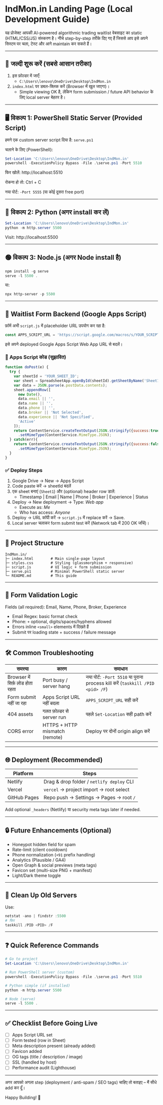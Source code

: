 # IndMon.in Landing Page (Local Development Guide)

यह प्रोजेक्ट आपकी AI-powered algorithmic trading waitlist वेबसाइट का static (HTML/CSS/JS) संस्करण है। नीचे step-by-step तरीके दिए गए हैं जिससे आप इसे अपने सिस्टम पर चला, टेस्ट और आगे maintain कर सकते हैं।

---
## 🚀 जल्दी शुरू करें (सबसे आसान तरीका)
1. इस फ़ोल्डर में जाएँ:
   - `C:\Users\lenovo\OneDrive\Desktop\IndMon.in`
2. `index.html` पर डबल-क्लिक करें (Browser में खुल जाएगा)।
   - Simple viewing OK है, लेकिन form submission / future API behavior के लिए local server बेहतर है।

---
## 🖥 विकल्प 1: PowerShell Static Server (Provided Script)
हमने एक custom server script दिया है: `serve.ps1`

चलाने के लिए (PowerShell):
```powershell
Set-Location 'C:\Users\lenovo\OneDrive\Desktop\IndMon.in'
powershell -ExecutionPolicy Bypass -File .\serve.ps1 -Port 5510
```
फिर खोलें: http://localhost:5510

रोकना हो तो: Ctrl + C

नया पोर्ट: `-Port 5555` (या कोई दूसरा free port)

---
## 🐍 विकल्प 2: Python (अगर install कर लें)
```powershell
Set-Location 'C:\Users\lenovo\OneDrive\Desktop\IndMon.in'
python -m http.server 5500
```
Visit: http://localhost:5500

---
## 🟢 विकल्प 3: Node.js (अगर Node install है)
```powershell
npm install -g serve
serve -l 5500 .
```
या:
```powershell
npx http-server -p 5500
```

---
## 🔐 Waitlist Form Backend (Google Apps Script)
फ़ॉर्म अभी `script.js` में placeholder URL उपयोग कर रहा है:
```js
const APPS_SCRIPT_URL = 'https://script.google.com/macros/s/YOUR_SCRIPT_ID/exec';
```
इसे अपने deployed Google Apps Script Web App URL से बदलें।

### 📄 Apps Script कोड (सुझावित)
```javascript
function doPost(e) {
  try {
    var sheetId = 'YOUR_SHEET_ID';
    var sheet = SpreadsheetApp.openById(sheetId).getSheetByName('Sheet1');
    var data = JSON.parse(e.postData.contents);
    sheet.appendRow([
      new Date(),
      data.email || '',
      data.name || '',
      data.phone || '',
      data.broker || 'Not Selected',
      data.experience || 'Not Specified',
      'Active'
    ]);
    return ContentService.createTextOutput(JSON.stringify({success:true,message:'OK'}))
      .setMimeType(ContentService.MimeType.JSON);
  } catch(err){
    return ContentService.createTextOutput(JSON.stringify({success:false,message:err.toString()}))
      .setMimeType(ContentService.MimeType.JSON);
  }
}
```

### ✅ Deploy Steps
1. Google Drive → New → Apps Script
2. Code paste करें → sheetId बदलें
3. एक sheet बनाएं (`Sheet1`) और (optional) header row डालें:
   - Timestamp | Email | Name | Phone | Broker | Experience | Status
4. Deploy → New deployment → Type: *Web app*
   - Execute as: *Me*
   - Who has access: *Anyone*
5. Deploy → URL कॉपी करें → `script.js` में replace करें → Save.
6. Local server चलाकर form submit test करें (Network tab में 200 OK जाँचें)।

---
## 📂 Project Structure
```
IndMon.in/
├─ index.html        # Main single-page layout
├─ styles.css        # Styling (glassmorphism + responsive)
├─ script.js         # UI logic + form submission
├─ serve.ps1         # Minimal PowerShell static server
└─ README.md         # This guide
```

---
## 🧪 Form Validation Logic
Fields (all required): Email, Name, Phone, Broker, Experience
- Email Regex: basic format check
- Phone: `+` optional, digits/spaces/hyphens allowed
- Errors inline `<small>` elements में दिखते हैं
- Submit पर loading state + success / failure message

---
## 🛠 Common Troubleshooting
| समस्या | कारण | समाधान |
|--------|-------|--------|
| Browser में सिर्फ़ लोड होता रहता | Port busy / server hang | नया पोर्ट: `-Port 5510` या पुराना process kill करें (`taskkill /PID <pid> /F`) |
| Form submit नहीं जा रहा | Apps Script URL नहीं बदला | `APPS_SCRIPT_URL` सही करें |
| 404 assets | गलत फ़ोल्डर से server run | पहले `Set-Location` सही path करें |
| CORS error | HTTPS + HTTP mismatch (remote) | Deploy पर दोनों origin align करें |

---
## 🌐 Deployment (Recommended)
| Platform | Steps |
|----------|-------|
| Netlify | Drag & drop folder / `netlify deploy` CLI |
| Vercel  | `vercel` → project import → root select |
| GitHub Pages | Repo push → Settings → Pages → root `/` |

Add optional `_headers` (Netlify) या security meta tags later if needed.

---
## 🔒 Future Enhancements (Optional)
- Honeypot hidden field for spam
- Rate-limit (client cooldown)
- Phone normalization (`+91` prefix handling)
- Analytics (Plausible / GA4)
- Open Graph & social previews (meta tags)
- Favicon set (multi-size PNG + manifest)
- Light/Dark theme toggle

---
## 🧼 Clean Up Old Servers
Use:
```powershell
netstat -ano | findstr :5500
# फिर
taskkill /PID <PID> /F
```

---
## ❓ Quick Reference Commands
```powershell
# Go to project
Set-Location 'C:\Users\lenovo\OneDrive\Desktop\IndMon.in'

# Run PowerShell server (custom)
powershell -ExecutionPolicy Bypass -File .\serve.ps1 -Port 5510

# Python simple (if installed)
python -m http.server 5500

# Node (serve)
serve -l 5500 .
```

---
## ✅ Checklist Before Going Live
- [ ] Apps Script URL set
- [ ] Form tested (row in Sheet)
- [ ] Meta description present (already added)
- [ ] Favicon added
- [ ] OG tags (title / description / image)
- [ ] SSL (handled by host)
- [ ] Performance audit (Lighthouse)

---
अगर आपको अगला step (deployment / anti-spam / SEO tags) चाहिए तो बताइए – मैं सीधे add कर दूँ।

Happy Building! 🚀
